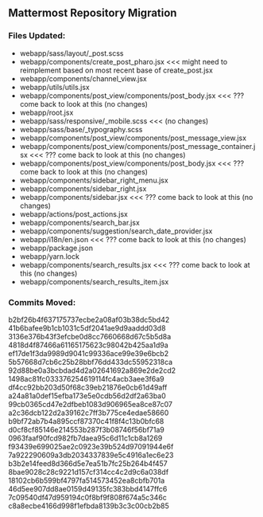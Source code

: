 ## Mattermost Repository Migration

### Files Updated:

- webapp/sass/layout/_post.scss
- webapp/components/create_post_pharo.jsx	<<< might need to reimplement based on most recent base of create_post.jsx
- webapp/components/channel_view.jsx
- webapp/utils/utils.jsx
- webapp/components/post_view/components/post_body.jsx	<<< ??? come back to look at this (no changes)
- webapp/root.jsx
- webapp/sass/responsive/_mobile.scss 	<<< (no changes)
- webapp/sass/base/_typography.scss
- webapp/components/post_view/components/post_message_view.jsx
- webapp/components/post_view/components/post_message_container.jsx 	<<< ??? come back to look at this (no changes)
- webapp/components/post_view/components/post_body.jsx					<<< ??? come back to look at this (no changes)
- webapp/components/sidebar_right_menu.jsx
- webapp/components/sidebar_right.jsx
- webapp/components/sidebar.jsx 										<<< ??? come back to look at this (no changes)
- webapp/actions/post_actions.jsx
- webapp/components/search_bar.jsx
- webapp/components/suggestion/search_date_provider.jsx
- webapp/i18n/en.json 													<<< ??? come back to look at this (no changes)
- webapp/package.json
- webapp/yarn.lock
- webapp/components/search_results.jsx 									<<< ??? come back to look at this (no changes)
- webapp/components/search_results_item.jsx


### Commits Moved:

b2bf26b4f637175737ecbe2a08af03b38dc5bd42
41b6bafee9b1cb1031c5df2041ae9d9aaddd03d8
3136e376b43f3efcbe0d8cc7660668d67c5b5d8a
4818d4f87466a61165175623c98042b425aa1d9a
ef17de1f3da9989d9041c99336ace99e39e6bcb2
5b57668d7cb6c25b28bbf76dd433dc55952318ca
92d88be0a3bcbdad4d2a02641692a869e2de2cd2
1498ac81fc033376254619114fc4acb3aee3f6a9
df4cc92bb203d50f68c39eb21876e0cb61d49aff
a24a81a0def15efba173e5e0cdb56d2df2a63ba0
99cb0365cd47e2dfbeb1083d906965ea8ce87c07
a2c36dcb122d2a39162c7ff3b775ce4edae58660
b9bf72ab7b4a895ccf87370c41f8f4c13b0bfc68
d0cf8cf85146e214553b287f3b08746f56bf71a9
0963faaf90fcd982fb7daea95c6d11c1cb8a1269
f93439e699025ae2c0923e39b524d97091944e6f
7a922290609a3db2034337839e5c4916a1ec6e23
b3b2e14feed8d366d5e7ea51b7fc25b264b4f457
8bae9028c28c9221d157cf314cc4c2d9c6a038df
18102cb6b599bf4797fa514573452ea8cbfb701a
46d5ee907dd8ae0159d49135fc383bbd4147ffc6
7c09540df47d959194c0f8bf9f808f674a5c346c
c8a8ecbe4166d998f1efbda8139b3c3c00cb2b85